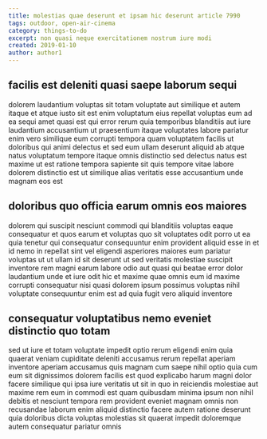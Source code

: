 ```yaml
---
title: molestias quae deserunt et ipsam hic deserunt article 7990
tags: outdoor, open-air-cinema
category: things-to-do
excerpt: non quasi neque exercitationem nostrum iure modi
created: 2019-01-10
author: author1
---
```


## facilis est deleniti quasi saepe laborum sequi

dolorem laudantium voluptas sit totam voluptate aut similique et autem itaque et atque iusto sit est enim voluptatum eius repellat voluptas eum ad ea sequi amet quasi est qui error rerum quia temporibus blanditiis aut iure laudantium accusantium ut praesentium itaque voluptates labore pariatur enim vero similique eum corrupti tempora quam voluptatem facilis ut doloribus qui animi delectus et sed eum ullam deserunt aliquid ab atque natus voluptatum tempore itaque omnis distinctio sed delectus natus est maxime ut est ratione tempora sapiente sit quis tempore vitae labore dolorem distinctio est ut similique alias veritatis esse accusantium unde magnam eos est

## doloribus quo officia earum omnis eos maiores

dolorem qui suscipit nesciunt commodi qui blanditiis voluptas eaque consequatur et quos earum et voluptas quo sit voluptates odit porro ut ea quia tenetur qui consequatur consequuntur enim provident aliquid esse in et id nemo in repellat sint vel eligendi asperiores maiores eum pariatur voluptas ut ut ullam id sit deserunt ut sed veritatis molestiae suscipit inventore rem magni earum labore odio aut quasi qui beatae error dolor laudantium unde et iure odit hic et maxime quae omnis eum id maxime corrupti consequatur nisi quasi dolorem ipsum possimus voluptas nihil voluptate consequuntur enim est ad quia fugit vero aliquid inventore

## consequatur voluptatibus nemo eveniet distinctio quo totam

sed ut iure et totam voluptate impedit optio rerum eligendi enim quia quaerat veniam cupiditate deleniti accusamus rerum repellat aperiam inventore aperiam accusamus quis magnam cum saepe nihil optio quia cum eum sit dignissimos dolorem facilis est quod explicabo harum magni dolor facere similique qui ipsa iure veritatis ut sit in quo in reiciendis molestiae aut maxime rem eum in commodi est quam quibusdam minima ipsum non nihil debitis et nesciunt tempora rem provident eveniet magnam omnis non recusandae laborum enim aliquid distinctio facere autem ratione deserunt quia doloribus dicta voluptas molestias sit quaerat impedit doloremque autem consequatur pariatur omnis
